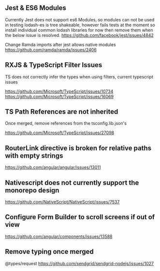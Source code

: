 ## Jest & ES6 Modules

Currently Jest does not support es6 Modules, so modules can not be used in testing
lodash-es is tree shakeable, however fails tests at the moment so install individual common lodash libraries for now then remove them when
the below issue is resolved.
https://github.com/facebook/jest/issues/4842

Change Ramda imports after jest allows native modules
https://github.com/ramda/ramda/issues/2406

## RXJS & TypeScript Filter Issues

TS does not correctly infer the types when using filters, current typescript issues

https://github.com/Microsoft/TypeScript/issues/10734
https://github.com/Microsoft/TypeScript/issues/16069

## TS Path References are not inherited

Once merged, remove references from the tsconfig.lib.json's

https://github.com/Microsoft/TypeScript/issues/27098

## RouterLink directive is broken for relative paths with empty strings

https://github.com/angular/angular/issues/13011

## Nativescript does not currently support the monorepo design

https://github.com/NativeScript/NativeScript/issues/7537

## Configure Form Builder to scroll screens if out of view

https://github.com/angular/components/issues/13588

## Remove typing once merged

@types/request
https://github.com/sendgrid/sendgrid-nodejs/issues/1027
